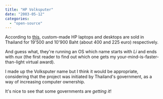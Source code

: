 ```yaml
---
title: "HP Volksputer"
date: "2003-05-12"
categories: 
  - "open-source"
---
```


According to [this](http://news.zdnet.co.uk/story/0,,t269-s2134514,00.html), custom-made HP laptops and desktops are sold in Thailand for 19'500 and 10'900 Baht (about 400 and 225 euro) respectively.

And guess what, they're running an OS which name starts with _Li_ and ends with _nux_ (the first reader to find out which one gets my your-mind-is-faster-than-light virtual award).

I made up the Volksputer name but I think it would be appropriate, considering that the project was initiated by Thailand's government, as a way of increasing computer ownership.

It's nice to see that some governments are _getting it_!
